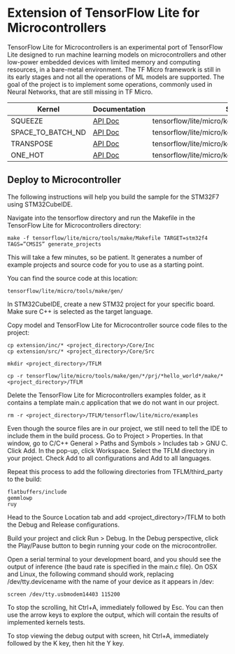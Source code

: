 <!-- mdformat off(b/169948621#comment2) -->

# Extension of TensorFlow Lite for Microcontrollers

TensorFlow Lite for Microcontrollers is an experimental port of TensorFlow Lite designed to run machine learning models on microcontrollers and other low-power embedded devices with limited memory and computing resources, in a bare-metal environment. The TF Micro framework is still in its early stages and not all the operations of ML models are supported. The goal of the project is to implement some operations, commonly used in Neural Networks, that are still missing in TF Micro.

| Kernel | Documentation | Source |
| ------ | ------ | ------ |
| SQUEEZE | [API Doc](https://www.tensorflow.org/api_docs/python/tf/squeeze) | tensorflow/lite/micro/kernels/squeeze.cc |
| SPACE_TO_BATCH_ND | [API Doc](https://www.tensorflow.org/api_docs/python/tf/space_to_batch_nd) | tensorflow/lite/micro/kernels/space_to_batch_nd.cc |
| TRANSPOSE | [API Doc](https://www.tensorflow.org/api_docs/python/tf/transpose) | tensorflow/lite/micro/kernels/transpose.cc |
| ONE_HOT | [API Doc](https://www.tensorflow.org/api_docs/python/tf/one_hot) | tensorflow/lite/micro/kernels/one_hot.cc |

## Deploy to Microcontroller

The following instructions will help you build the sample for the STM32F7 using STM32CubeIDE.

Navigate into the tensorflow directory and run the Makefile in the TensorFlow Lite for Microcontrollers directory:

```
make -f tensorflow/lite/micro/tools/make/Makefile TARGET=stm32f4 TAGS=”CMSIS” generate_projects
```

This will take a few minutes, so be patient. It generates a number of example projects and source code for you to use as a starting point.

You can find the source code at this location:

```
tensorflow/lite/micro/tools/make/gen/
```

In STM32CubeIDE, create a new STM32 project for your specific board. Make sure C++ is selected as the target language.

Copy model and TensorFlow Lite for Microcontroller source code files to the project:

```
cp extension/inc/* <project_directory>/Core/Inc
cp extension/src/* <project_directory>/Core/Src

mkdir <project_directory>/TFLM

cp -r tensorflow/lite/micro/tools/make/gen/*/prj/*hello_world*/make/* <project_directory>/TFLM

```

Delete the TensorFlow Lite for Microcontrollers examples folder, as it contains a template main.c application that we do not want in our project.

```
rm -r <project_directory>/TFLM/tensorflow/lite/micro/examples

```

Even though the source files are in our project, we still need to tell the IDE to include them in the build process. Go to Project > Properties. In that window, go to C/C++ General > Paths and Symbols > Includes tab > GNU C. Click Add. In the pop-up, click Workspace. Select the TFLM directory in your project. Check Add to all configurations and Add to all languages.

Repeat this process to add the following directories from TFLM/third_party to the build:

```
flatbuffers/include
gemmlowp
ruy
```

Head to the Source Location tab and add <project_directory>/TFLM to both the Debug and Release configurations.

Build your project and click Run > Debug. In the Debug perspective, click the Play/Pause button to begin running your code on the microcontroller.

Open a serial terminal to your development board, and you should see the output of inference (the baud rate is specified in the main.c file). On OSX and Linux, the following command should work, replacing /dev/tty.devicename with the name of your device as it appears in /dev:

```
screen /dev/tty.usbmodem14403 115200
```

To stop the scrolling, hit Ctrl+A, immediately followed by Esc. You can then use the arrow keys to explore the output, which will contain the results of implemented kernels tests.

To stop viewing the debug output with screen, hit Ctrl+A, immediately followed by the K key, then hit the Y key.
